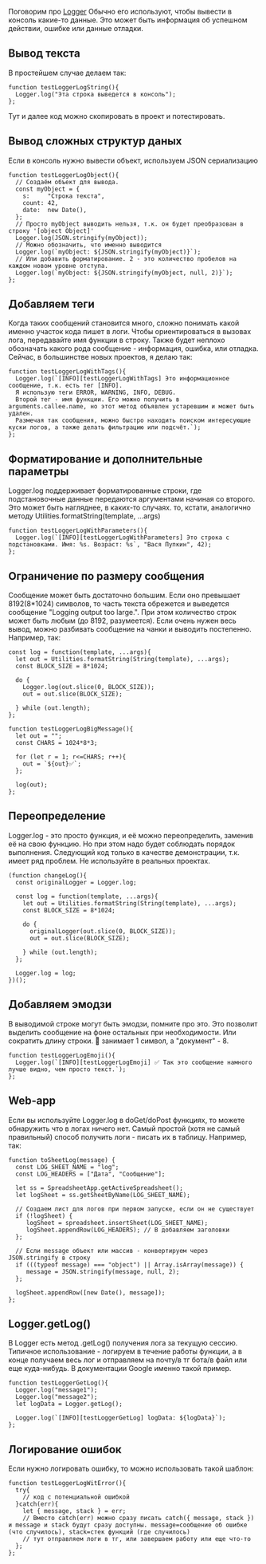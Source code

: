 Поговорим про [Logger](https://developers.google.com/apps-script/reference/base/logger?hl=en)
Обычно его используют, чтобы вывести в консоль какие-то данные. Это может быть информация об успешном действии, ошибке или данные отладки.

## Вывод текста
В простейшем случае делаем так:
```
function testLoggerLogString(){
  Logger.log("Эта строка выведется в консоль");
};
```
Тут и далее код можно скопировать в проект и потестировать.

## Вывод сложных структур даных
Если в консоль нужно вывести объект, используем JSON сериализацию
```
function testLoggerLogObject(){
  // Создаём объект для вывода.
  const myObject = {
    s:     "Строка текста",
	count: 42,
	date:  new Date(),
  };
  // Просто myObject выводить нельзя, т.к. он будет преобразован в строку '[object Object]'
  Logger.log(JSON.stringify(myObject));
  // Можно обозначить, что именно выводится
  Logger.log(`myObject: ${JSON.stringify(myObject)}`);
  // Или добавить форматирование. 2 - это количество пробелов на каждом новом уровне отступа.
  Logger.log(`myObject: ${JSON.stringify(myObject, null, 2)}`);
};
```

## Добавляем теги
Когда таких сообщений становится много, сложно понимать какой именно участок кода пишет в логи. Чтобы ориентироваться в вызовах лога, передавайте имя функции в строку. Также будет неплохо обозначать какого рода сообщение - информация, ошибка, или отладка. Сейчас, в большинстве новых проектов, я делаю так:
```
function testLoggerLogWithTags(){
  Logger.log(`[INFO][testLoggerLogWithTags] Это информационное сообщение, т.к. есть тег [INFO].
  Я использую теги ERROR, WARNING, INFO, DEBUG.
  Второй тег - имя функции. Его можно получить в arguments.callee.name, но этот метод объявлен устаревшим и может быть удален.
  Размечая так сообщения, можно быстро находить поиском интересующие куски логов, а также делать фильтрацию или подсчёт.`);
};
```

## Форматирование и дополнительные параметры
Logger.log поддерживает форматированные строки, где подстановочные данные передаются аргументами начиная со второго. Это может быть нагляднее, в каких-то случаях. то, кстати, аналогично методу Utilities.formatString(template, ...args)
```
function testLoggerLogWithParameters(){
  Logger.log(`[INFO][testLoggerLogWithParameters] Это строка с подстановками. Имя: %s. Возраст: %s`, "Вася Пупкин", 42);
};
```

## Ограничение по размеру сообщения
Сообщение может быть достаточно большим. Если оно превышает 8192(8*1024) символов, то часть текста обрежется и выведется сообщение "Logging output too large.". При этом количество строк может быть любым (до 8192, разумеется). Если очень нужен весь вывод, можно разбивать сообщение на чанки и выводить постепенно. Например, так:
```
const log = function(template, ...args){
  let out = Utilities.formatString(String(template), ...args);
  const BLOCK_SIZE = 8*1024;

  do {
    Logger.log(out.slice(0, BLOCK_SIZE));
    out = out.slice(BLOCK_SIZE);

  } while (out.length);
};

function testLoggerLogBigMessage(){
  let out = "";
  const CHARS = 1024*8*3;

  for (let r = 1; r<=CHARS; r++){
    out = `${out}✅`;
  };
  
  log(out);
};
```

## Переопределение
Logger.log - это просто функция, и её можно переопределить, заменив её на свою функцию. Но при этом надо будет соблюдать порядок выполнения. Следующий код только в качестве демонстрации, т.к. имеет ряд проблем. Не используйте в реальных проектах.
```
(function changeLog(){
  const originalLogger = Logger.log;
  
  const log = function(template, ...args){
    let out = Utilities.formatString(String(template), ...args);
    const BLOCK_SIZE = 8*1024;

    do {
      originalLogger(out.slice(0, BLOCK_SIZE));
      out = out.slice(BLOCK_SIZE);

    } while (out.length);
  };

  Logger.log = log;
})();
```

## Добавляем эмодзи
В выводимой строке могут быть эмодзи, помните про это. Это позволит выделить сообщение на фоне остальных при необходимости. Или сократить длину строки. 📜 занимает 1 символ, а "документ" - 8.
```
function testLoggerLogEmoji(){
  Logger.log(`[INFO][testLoggerLogEmoji] ✅ Так это сообщение намного лучше видно, чем просто текст.`);
};
```

## Web-app
Если вы используйте Logger.log в doGet/doPost функциях, то можете обнаружить что в логах ничего нет. Самый простой (хотя не самый правильный) способ получить логи - писать их в таблицу. Например, так:
```
function toSheetLog(message) {
  const LOG_SHEET_NAME = "log";
  const LOG_HEADERS = ["Дата", "Сообщение"];
  
  let ss = SpreadsheetApp.getActiveSpreadsheet();
  let logSheet = ss.getSheetByName(LOG_SHEET_NAME);
 
  // Создаем лист для логов при первом запуске, если он не существует
  if (!logSheet) {
	 logSheet = spreadsheet.insertSheet(LOG_SHEET_NAME);
	 logSheet.appendRow(LOG_HEADERS); // B добавляем заголовки
  };
 
  // Если message объект или массив - конвертируем через JSON.stringify в строку
  if (((typeof message) === "object") || Array.isArray(message)) {
	 message = JSON.stringify(message, null, 2);
  };
 
  logSheet.appendRow([new Date(), message]);
};
```

## Logger.getLog()
В Logger есть метод .getLog() получения лога за текущую сессию. Типичное использование - логируем в течение работы функции, а в конце получаем весь лог и отправляем на почту/в тг бота/в файл или еще куда-нибудь. В документации Google именно такой пример.
```
function testLoggerGetLog(){
  Logger.log("message1");
  Logger.log("message2");
  let logData = Logger.getLog();

  Logger.log(`[INFO][testLoggerGetLog] logData: ${logData}`);
};
```

## Логирование ошибок
Если нужно логировать ошибку, то можно использовать такой шаблон:
```
function testLoggerLogWitError(){
  try{
    // код с потенциальной ошибкой
  }catch(err){
    let { message, stack } = err;
    // Вместо catch(err) можно сразу писать catch({ message, stack }) и message и stack будут сразу доступны. message=сообщение об ошибке (что случилось), stack=стек функций (где случилось)
    // тут отправляем логи в тг, или завершаем работу или еще что-то
  };
};
```
